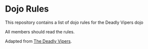 Dojo Rules
==========

This repository contains a list of dojo rules for the Deadly Vipers dojo

All members should read the rules.

Adapted from [The Deadly Vipers](https://github.com/deadlyvipers).
